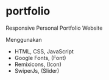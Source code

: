 # portfolio
Responsive Personal Portfolio Website

Menggunakan
- HTML, CSS, JavaScript
- Google Fonts, (Font)
- Remixicons, (Icon)
- SwiperJs, (Slider)

